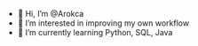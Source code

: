 - 👋 Hi, I’m @Arokca
- 👀 I’m interested in improving my own workflow
- 🌱 I’m currently learning Python, SQL, Java 

<!---
Arokca/Arokca is a ✨ special ✨ repository because its `README.md` (this file) appears on your GitHub profile.
You can click the Preview link to take a look at your changes.
--->
